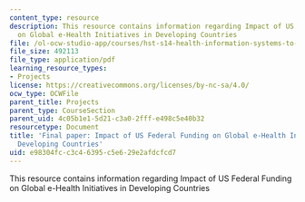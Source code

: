```yaml
---
content_type: resource
description: This resource contains information regarding Impact of US Federal Funding
  on Global e-Health Initiatives in Developing Countries
file: /ol-ocw-studio-app/courses/hst-s14-health-information-systems-to-improve-quality-of-care-in-resource-poor-settings-spring-2012/e98304fcc3c46395c5e629e2afdcfcd7_MITHST_S14S12_proj_usfund.pdf
file_size: 492113
file_type: application/pdf
learning_resource_types:
- Projects
license: https://creativecommons.org/licenses/by-nc-sa/4.0/
ocw_type: OCWFile
parent_title: Projects
parent_type: CourseSection
parent_uid: 4c05b1e1-5d21-c3a0-2fff-e498c5e40b32
resourcetype: Document
title: 'Final paper: Impact of US Federal Funding on Global e-Health Initiatives in
  Developing Countries'
uid: e98304fc-c3c4-6395-c5e6-29e2afdcfcd7
---
```

This resource contains information regarding Impact of US Federal Funding on Global e-Health Initiatives in Developing Countries